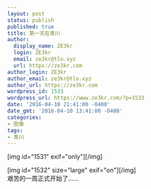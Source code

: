 ```yaml
---
layout: post
status: publish
published: true
title: 第一天在青川
author:
  display_name: ZE3kr
  login: ZE3kr
  email: ze3kr@tlo.xyz
  url: https://ze3kr.com
author_login: ZE3kr
author_email: ze3kr@tlo.xyz
author_url: https://ze3kr.com
wordpress_id: 1533
wordpress_url: https://www.ze3kr.com/?p=1533
date: '2016-04-10 21:41:00 -0400'
date_gmt: '2016-04-10 13:41:00 -0400'
categories:
- 图像
tags:
- 青川
---
```

<p>[img id="1531" exif="only"][/img]</p>
<p>[img id="1532" size="large" exif="on"][/img]<br />
艰苦的一周正式开始了……</p>
